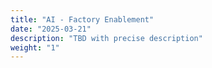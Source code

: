 ```yaml
---
title: "AI - Factory Enablement"
date: "2025-03-21"
description: "TBD with precise description"
weight: "1"
---
```

